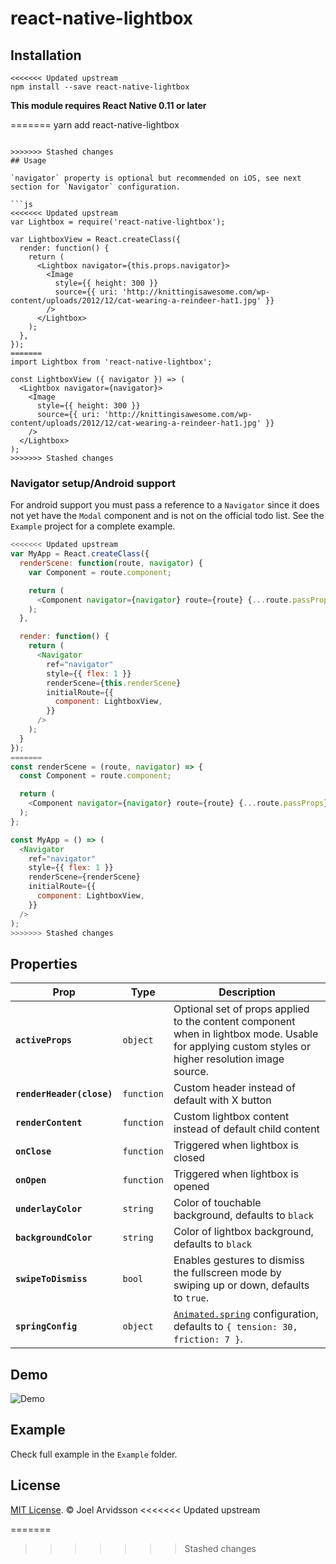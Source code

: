 # react-native-lightbox

## Installation

```
<<<<<<< Updated upstream
npm install --save react-native-lightbox
```

**This module requires React Native 0.11 or later**

=======
yarn add react-native-lightbox
```

>>>>>>> Stashed changes
## Usage

`navigator` property is optional but recommended on iOS, see next section for `Navigator` configuration.

```js
<<<<<<< Updated upstream
var Lightbox = require('react-native-lightbox');

var LightboxView = React.createClass({
  render: function() {
    return (
      <Lightbox navigator={this.props.navigator}>
        <Image
          style={{ height: 300 }}
          source={{ uri: 'http://knittingisawesome.com/wp-content/uploads/2012/12/cat-wearing-a-reindeer-hat1.jpg' }}
        />
      </Lightbox>
    );
  },
});
=======
import Lightbox from 'react-native-lightbox';

const LightboxView ({ navigator }) => (
  <Lightbox navigator={navigator}>
    <Image
      style={{ height: 300 }}
      source={{ uri: 'http://knittingisawesome.com/wp-content/uploads/2012/12/cat-wearing-a-reindeer-hat1.jpg' }}
    />
  </Lightbox>
);
>>>>>>> Stashed changes
```

### Navigator setup/Android support

For android support you must pass a reference to a `Navigator` since it does not yet have the `Modal` component and is not on the official todo list. See the `Example` project for a complete example. 

```js
<<<<<<< Updated upstream
var MyApp = React.createClass({
  renderScene: function(route, navigator) {
    var Component = route.component;

    return (
      <Component navigator={navigator} route={route} {...route.passProps} />
    );
  },

  render: function() {
    return (
      <Navigator
        ref="navigator"
        style={{ flex: 1 }}
        renderScene={this.renderScene}
        initialRoute={{
          component: LightboxView,
        }}
      />
    );
  }
});
=======
const renderScene = (route, navigator) => {
  const Component = route.component;

  return (
    <Component navigator={navigator} route={route} {...route.passProps} />
  );
};

const MyApp = () => (
  <Navigator
    ref="navigator"
    style={{ flex: 1 }}
    renderScene={renderScene}
    initialRoute={{
      component: LightboxView,
    }}
  />
);
>>>>>>> Stashed changes
```

## Properties

| Prop | Type | Description |
|---|---|---|
|**`activeProps`**|`object`|Optional set of props applied to the content component when in lightbox mode. Usable for applying custom styles or higher resolution image source.|
|**`renderHeader(close)`**|`function`|Custom header instead of default with X button|
|**`renderContent`**|`function`|Custom lightbox content instead of default child content|
|**`onClose`**|`function`|Triggered when lightbox is closed|
|**`onOpen`**|`function`|Triggered when lightbox is opened|
|**`underlayColor`**|`string`|Color of touchable background, defaults to `black`|
|**`backgroundColor`**|`string`|Color of lightbox background, defaults to `black`|
|**`swipeToDismiss`**|`bool`|Enables gestures to dismiss the fullscreen mode by swiping up or down, defaults to `true`.|
|**`springConfig`**|`object`|[`Animated.spring`](https://facebook.github.io/react-native/docs/animations.html) configuration, defaults to `{ tension: 30, friction: 7 }`.|

## Demo

![Demo](https://cloud.githubusercontent.com/assets/378279/9074360/16eac5d6-3b09-11e5-90af-a69980e9f4be.gif)

## Example 

Check full example in the `Example` folder. 

## License

[MIT License](http://opensource.org/licenses/mit-license.html). © Joel Arvidsson
<<<<<<< Updated upstream

=======
>>>>>>> Stashed changes
